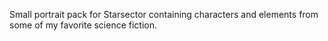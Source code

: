 Small portrait pack for Starsector containing characters and elements from some of my favorite science fiction.
